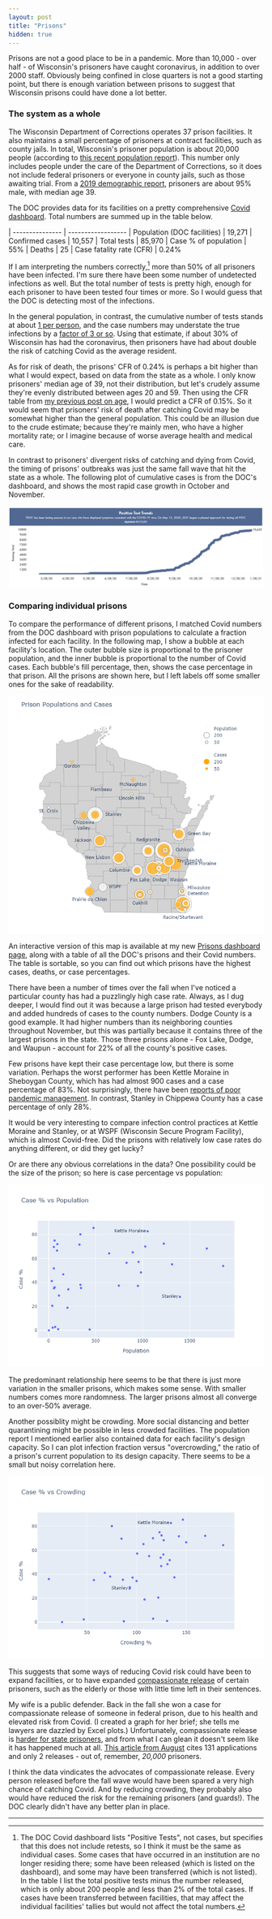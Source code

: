 ```yaml
---
layout: post
title: "Prisons"
hidden: true
---
```


Prisons are not a good place to be in a pandemic. More than 10,000 - over half - of Wisconsin's prisoners have caught coronavirus, in addition to over 2000 staff. Obviously being confined in close quarters is not a good starting point, but there is enough variation between prisons to suggest that Wisconsin prisons could have done a lot better.

### The system as a whole

The Wisconsin Department of Corrections operates 37 prison facilities. It also maintains a small percentage of prisoners at contract facilities, such as county jails. In total, Wisconsin's prisoner population is about 20,000 people (according to [this recent population report](https://doc.wi.gov/DataResearch/WeeklyPopulationReports/01222021.pdf)). This number only includes people under the care of the Department of Corrections, so it does not include federal prisoners or everyone in county jails, such as those awaiting trial. From a [2019 demographic report](https://doc.wi.gov/DataResearch/DataAndReports/2019%20PIOC%20Profile.pdf), prisoners are about 95% male, with median age 39.

The DOC provides data for its facilities on a pretty comprehensive [Covid dashboard](https://doc.wi.gov/Pages/COVID19(Coronavirus)/COVID19TestingDashboard.aspx). Total numbers are summed up in the table below. 

| --------------- | ------------------
| Population (DOC facilities) | 19,271
| Confirmed cases       | 10,557
| Total tests           | 85,970
| Case % of population  | 55%
| Deaths                | 25
| Case fatality rate (CFR)    | 0.24%

If I am interpreting the numbers correctly,[^Correctly] more than 50% of all prisoners have been infected. I'm sure there have been some number of undetected infections as well. But the total number of tests is pretty high, enough for each prisoner to have been tested four times or more. So I would guess that the DOC is detecting most of the infections.

In the general population, in contrast, the cumulative number of tests stands at about [1 per person](https://covidtracking.com/data/state/wisconsin), and the case numbers may understate the true infections by a [factor of 3 or so](https://covid19-projections.com/infections/us-wi). Using that estimate, if about 30% of Wisconsin has had the coronavirus, then prisoners have had about double the risk of catching Covid as the average resident. 

As for risk of death, the prisons' CFR of 0.24% is perhaps a bit higher than what I would expect, based on data from the state as a whole. I only know prisoners' median age of 39, not their distribution, but let's crudely assume they're evenly distributed between ages 20 and 59. Then using the CFR table from [my previous post on age](https://covid-wisconsin.com/2020/12/13/age/), I would predict a CFR of 0.15%. So it would seem that prisoners' risk of death after catching Covid may be somewhat higher than the general population. This could be an illusion due to the crude estimate; because they're mainly men, who have a higher mortality rate; or I imagine because of worse average health and medical care.

In contrast to prisoners' divergent risks of catching and dying from Covid, the timing of prisons' outbreaks was just the same fall wave that hit the state as a whole. The following plot of cumulative cases is from the DOC's dashboard, and shows the most rapid case growth in October and November.

![Cumulative cases by date](../assets/Cases-Prisons_2021-01-18.png)

### Comparing individual prisons

To compare the performance of different prisons, I matched Covid numbers from the DOC dashboard with prison populations to calculate a fraction infected for each facility. In the following map, I show a bubble at each facility's location. The outer bubble size is proportional to the prisoner population, and the inner bubble is proportional to the number of Covid cases. Each bubble's fill percentage, then, shows the case percentage in that prison. All the prisons are shown here, but I left labels off some smaller ones for the sake of readability.

![Map of prisons and case %](../assets/Map-Prisons-WI.png)

An interactive version of this map is available at my new [Prisons dashboard page](https://covid-wisconsin.com/dashboard/prisons/), along with a table of all the DOC's prisons and their Covid numbers. The table is sortable, so you can find out which prisons have the highest cases, deaths, or case percentages.

There have been a number of times over the fall when I've noticed a particular county has had a puzzlingly high case rate. Always, as I dug deeper, I would find out it was because a large prison had tested everybody and added hundreds of cases to the county numbers. Dodge County is a good example. It had higher numbers than its neighboring counties throughout November, but this was partially because it contains three of the largest prisons in the state. Those three prisons alone - Fox Lake, Dodge, and Waupun - account for 22% of all the county's positive cases.

Few prisons have kept their case percentage low, but there is some variation. Perhaps the worst performer has been Kettle Moraine in Sheboygan County, which has had almost 900 cases and a case percentage of 83%. Not surprisingly, there have been [reports of poor pandemic management](https://madison.com/wsj/news/local/crime-and-courts/they-played-with-our-lives-how-one-wisconsin-prison-failed-to-contain-a-covid-19/article_dc703b21-224b-5d0c-bfc5-926820020135.html). In contrast, Stanley in Chippewa County has a case percentage of only 28%. 

It would be very interesting to compare infection control practices at Kettle Moraine and Stanley, or at WSPF (Wisconsin Secure Program Facility), which is almost Covid-free. Did the prisons with relatively low case rates do anything different, or did they get lucky?

Or are there any obvious correlations in the data? One possibility could be the size of the prison; so here is case percentage vs population:

![Cases vs. Population](../assets/Prisons-Population.png)

The predominant relationship here seems to be that there is just more variation in the smaller prisons, which makes some sense. With smaller numbers comes more randomness. The larger prisons almost all converge to an over-50% average.

Another possiblity might be crowding. More social distancing and better quarantining might be possible in less crowded facilities. The population report I mentioned earlier also contained data for each facility's design capacity. So I can plot infection fraction versus "overcrowding," the ratio of a prison's current population to its design capacity. There seems to be a small but noisy correlation here.

![Cases vs. Crowding](../assets/Prisons-Crowding.png)

This suggests that some ways of reducing Covid risk could have been to expand facilities, or to have expanded [compassionate release](https://www.postcrescent.com/story/news/2020/10/20/i-feel-completely-helpless-calls-release-certain-state-prisoners-grow-louder-virus-spreads-behind-ba/5935506002/) of certain prisoners, such as the elderly or those with little time left in their sentences.

My wife is a public defender. Back in the fall she won a case for compassionate release of someone in federal prison, due to his health and elevated risk from Covid. (I created a graph for her brief; she tells me lawyers are dazzled by Excel plots.) Unfortunately, compassionate release is [harder for state prisoners](https://www.wisbar.org/NewsPublications/InsideTrack/Pages/Article.aspx?Volume=12&Issue=20&ArticleID=28061), and from what I can glean it doesn't seem like it has happened much at all. [This article from August](https://www.jsonline.com/story/news/2020/08/11/wisconsin-rejecting-release-requests-prisoner-health-concerns-rise/3311115001/) cites 131 applications and only 2 releases - out of, remember, *20,000* prisoners.

I think the data vindicates the advocates of compassionate release. Every person released before the fall wave would have been spared a very high chance of catching Covid. And by reducing crowding, they probably also would have reduced the risk for the remaining prisoners (and guards!). The DOC clearly didn't have any better plan in place.

---
[^Correctly]: The DOC Covid dashboard lists "Positive Tests", not cases, but specifies that this does not include retests, so I think it must be the same as individual cases. Some cases that have occurred in an institution are no longer residing there; some have been released (which is listed on the dashboard), and some may have been transferred (which is not listed). In the table I list the total positive tests minus the number released, which is only about 200 people and less than 2% of the total cases. If cases have been transferred between facilities, that may affect the individual facilities' tallies but would not affect the total numbers. 

